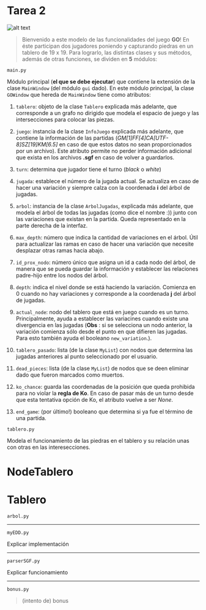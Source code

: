 # Tarea 2
![alt text](http://multitap.cl/wp-content/uploads/2016/01/Gostones.jpg "PROGRAGO")
> Bienvenido a este modelo de las funcionalidades del juego **GO**!
> En éste participan dos jugadores poniendo y capturando piedras en un tablero de 19 x 19.
> Para lograrlo, las distintas clases y sus métodos, además de otras funciones, se dividen en **5** módulos:

```
main.py
```
Módulo principal (**el que se debe ejecutar**) que contiene la extensión de la clase `MainWindow` (del módulo `gui` dado). En este módulo principal, la clase `GOWindow` que hereda de `MainWindow` tiene como atributos:

1. `tablero`: objeto de la clase `Tablero` explicada más adelante, que corresponde a un grafo no dirigido que modela el espacio de juego y las intersecciones para colocar las piezas.

2. `juego`: instancia de la clase `InfoJuego` explicada más adelante, que contiene la información de las partidas (*GM[1]FF[4]CA[UTF-8]SZ[19]KM[6.5]* en caso de que estos datos no sean proporcionados por un archivo). Este atributo permite no perder información adicional que exista en los archivos **.sgf** en caso de volver a guardarlos.

3. `turn`: determina que jugador tiene el turno (*black* o *white*)

4. `jugada`: establece el número de la jugada actual. Se actualiza en caso de hacer una variación y siempre calza con la coordenada **i** del árbol de jugadas.

5. `arbol`: instancia de la clase `ArbolJugadas`, explicada más adelante, que modela el árbol de todas las jugadas (como dice el nombre :)) junto con las variaciones que existan en la partida. Queda representado en la parte derecha de la interfaz.

6. `max_depth`: número que indica la cantidad de variaciones en el árbol. Útil para actualizar las ramas en caso de hacer una variación que necesite desplazar otras ramas hacia abajo.

7. `id_prox_nodo`: número único que asigna un id a cada nodo del árbol, de manera que se pueda guardar la información y establecer las relaciones padre-hijo entre los nodos del árbol.

8. `depth`: indica el nivel donde se está haciendo la variación. Comienza en 0 cuando no hay variaciones y corresponde a la coordenada **j** del árbol de jugadas.

9. `actual_node`: nodo del tablero que está en juego cuando es un turno. Principalmente, ayuda a establecer las variacines cuando existe una divergencia en las jugadas (**Obs** : si se selecciona un nodo anterior, la variación comienza sólo desde el punto en que difieren las jugadas. Para esto también ayuda el booleano `new_variation`.). 

10. `tablero_pasado`: lista (de la clase `MyList`) con nodos que determina las jugadas anteriores al punto seleccionado por el usuario.

11. `dead_pieces`: lista (de la clase `MyList`) de nodos que se deen eliminar dado que fueron marcados como muertos.

12. `ko_chance`: guarda las coordenadas de la posición que queda prohibida para no violar la **regla de Ko**. En caso de pasar más de un turno desde que esta tentativa opción de Ko, el atributo vuelve a ser *None*.

13. `end_game`: (por último!) booleano que determina si ya fue el término de una partida.






```
tablero.py
```
Modela el funcionamiento de las piedras en el tablero y su relación unas con otras en las interesecciones.

# NodeTablero

# Tablero


```
arbol.py
```

---
```
myEDD.py
```
Explicar implementación

---
```
parserSGF.py
```
Explicar funcionamiento

---
```
bonus.py
```
> (intento de) bonus
